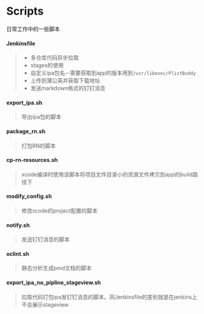 # Scripts
日常工作中的一些脚本

#### Jenkinsfile
> * 多仓库代码异步拉取
> * stages的使用
> * 自定义ipa包名--需要获取到app的版本用到`/usr/libexec/PlistBuddy`
> * 上传到蒲公英并获取下载地址
> * 发送markdown格式的钉钉消息

#### export_ipa.sh
> 导出ipa包的脚本

#### package_rn.sh
> 打包RN的脚本

#### cp-rn-resources.sh
> xcode编译时使用该脚本将项目文件目录小的资源文件拷贝到app的build路径下

#### modify_config.sh
> 修改xcode的project配置的脚本

#### notify.sh
> 发送钉钉消息的脚本

#### oclint.sh
> 静态分析生成pmd文档的脚本

#### export_ipa_no_pipline_stageview.sh
> 拉取代码打包ipa发钉钉消息的脚本。同Jenkinsfile的差别就是在jenkins上不会展示stageview
